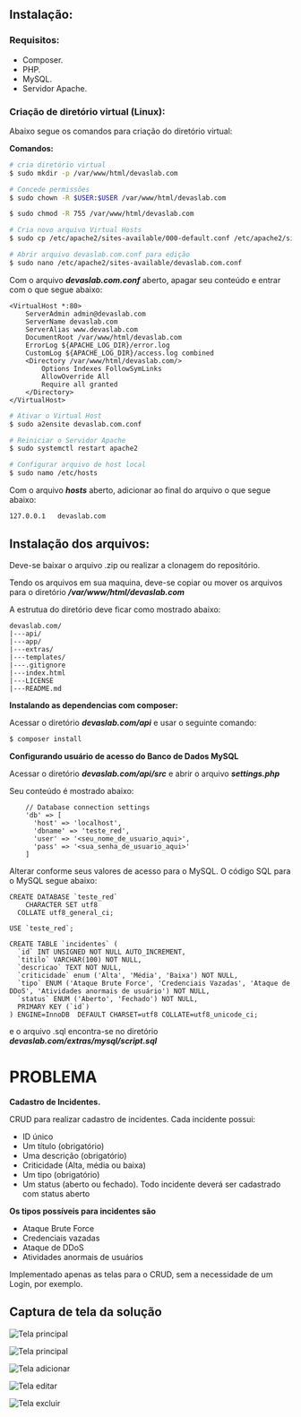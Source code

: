 ## Instalação:

### Requisitos:

- Composer.
- PHP.
- MySQL.
- Servidor Apache.

### Criação de diretório virtual (Linux):

Abaixo segue os comandos para criação do diretório virtual:

**Comandos:**

```bash
# cria diretório virtual
$ sudo mkdir -p /var/www/html/devaslab.com

# Concede permissões
$ sudo chown -R $USER:$USER /var/www/html/devaslab.com

$ sudo chmod -R 755 /var/www/html/devaslab.com

# Cria novo arquivo Virtual Hosts
$ sudo cp /etc/apache2/sites-available/000-default.conf /etc/apache2/sites-available/devaslab.com.conf

# Abrir arquivo devaslab.com.conf para edição
$ sudo nano /etc/apache2/sites-available/devaslab.com.conf
```

Com o arquivo ***devaslab.com.conf*** aberto, apagar seu conteúdo e entrar com o que segue abaixo:

```text
<VirtualHost *:80>
	ServerAdmin admin@devaslab.com
	ServerName devaslab.com
	ServerAlias www.devaslab.com
	DocumentRoot /var/www/html/devaslab.com
	ErrorLog ${APACHE_LOG_DIR}/error.log
	CustomLog ${APACHE_LOG_DIR}/access.log combined
	<Directory /var/www/html/devaslab.com/>
		Options Indexes FollowSymLinks
		AllowOverride All
		Require all granted
	</Directory>
</VirtualHost>
```
```bash
# Ativar o Virtual Host
$ sudo a2ensite devaslab.com.conf

# Reiniciar o Servidor Apache
$ sudo systemctl restart apache2

# Configurar arquivo de host local
$ sudo namo /etc/hosts
```
Com o arquivo ***hosts*** aberto, adicionar ao final do arquivo o que segue abaixo:

```text
127.0.0.1   devaslab.com
```

## Instalação dos arquivos:

Deve-se baixar o arquivo .zip ou realizar a clonagem do repositório.

Tendo os arquivos em sua maquina, deve-se copiar ou mover os arquivos para o diretório ***/var/www/html/devaslab.com***

A estrutua do diretório deve ficar como mostrado abaixo:

```text
devaslab.com/
|---api/
|---app/
|---extras/
|---templates/
|---.gitignore
|---index.html
|---LICENSE
|---README.md
```

**Instalando as dependencias com composer:**

Acessar o diretório ***devaslab.com/api*** e usar o seguinte comando:

```bash
$ composer install
```

**Configurando usuário de acesso do Banco de Dados MySQL**

Acessar o diretório ***devaslab.com/api/src*** e abrir o arquivo ***settings.php***

Seu conteúdo é mostrado abaixo:

```text
    // Database connection settings
    'db' => [
      'host' => 'localhost',
      'dbname' => 'teste_red',
      'user' => '<seu_nome_de_usuario_aqui>',
      'pass' => '<sua_senha_de_usuario_aqui>'
    ]
```

Alterar conforme seus valores de acesso para o MySQL. O código SQL para o MySQL segue abaixo:

```text
CREATE DATABASE `teste_red`
	CHARACTER SET utf8
  COLLATE utf8_general_ci;

USE `teste_red`;
    
CREATE TABLE `incidentes` (
  `id` INT UNSIGNED NOT NULL AUTO_INCREMENT,
  `titilo` VARCHAR(100) NOT NULL,
  `descricao` TEXT NOT NULL,
  `criticidade` enum ('Alta', 'Média', 'Baixa') NOT NULL,
  `tipo` ENUM ('Ataque Brute Force', 'Credenciais Vazadas', 'Ataque de DDoS', 'Atividades anormais de usuário') NOT NULL,
  `status` ENUM ('Aberto', 'Fechado') NOT NULL,
  PRIMARY KEY (`id`)
) ENGINE=InnoDB  DEFAULT CHARSET=utf8 COLLATE=utf8_unicode_ci;
```

e o arquivo .sql encontra-se no diretório ***devaslab.com/extras/mysql/script.sql***


PROBLEMA
========
**Cadastro de Incidentes.**

CRUD para realizar cadastro de incidentes. Cada incidente possui:

- ID único
- Um título (obrigatório)
- Uma descrição (obrigatório)
- Criticidade (Alta, média ou baixa)
- Um tipo (obrigatório)
- Um status (aberto ou fechado). Todo incidente deverá ser cadastrado com status aberto

**Os tipos possíveis para incidentes são**
- Ataque Brute Force
- Credenciais vazadas
- Ataque de DDoS
- Atividades anormais de usuários

Implementado apenas as telas para o CRUD, sem a necessidade de um Login, por exemplo.

Captura de tela da solução
--------------------------
![Tela principal](https://github.com/adevecchi/rest-api-slim-php-angularjs/blob/master/extras/screenshot/index1.png)

![Tela principal](https://github.com/adevecchi/rest-api-slim-php-angularjs/blob/master/extras/screenshot/index2.png)

![Tela adicionar](https://github.com/adevecchi/rest-api-slim-php-angularjs/blob/master/extras/screenshot/add.png)

![Tela editar](https://github.com/adevecchi/rest-api-slim-php-angularjs/blob/master/extras/screenshot/edit.png)

![Tela excluir](https://github.com/adevecchi/rest-api-slim-php-angularjs/blob/master/extras/screenshot/delete.png)

